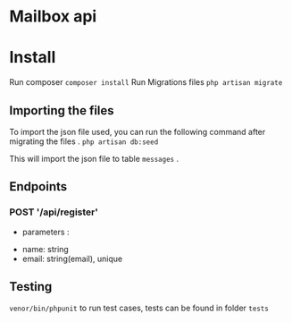 # Mailbox api

# Install
Run composer
`composer install`
Run Migrations files
`php artisan migrate`

## Importing the files
To import the json file used, you can run the following command after migrating the files .
`php artisan db:seed`

This will import the json file to table `messages` . 

## Endpoints
### POST '/api/register'
* parameters :
- name: string
- email: string(email), unique



## Testing
`venor/bin/phpunit` to run test cases, tests can be found in folder `tests`